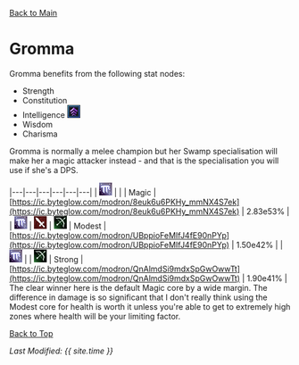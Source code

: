 [Back to Main](..\index.md)

# Gromma

Gromma benefits from the following stat nodes:

* Strength
* Constitution
* Intelligence ![Feat Icon](images\feat.png)
* Wisdom
* Charisma

Gromma is normally a melee champion but her Swamp specialisation will make her a magic attacker instead - and that is the specialisation you will use if she's a DPS.

|---|---|---|---|---|---|
| ![Magic Icon](images\magic.png) |  |  | Magic | [https://ic.byteglow.com/modron/8euk6u6PKHy_mmNX4S7ek](https://ic.byteglow.com/modron/8euk6u6PKHy_mmNX4S7ek) | 2.83e53% |
| ![Magic Icon](images\magic.png) | ![Melee Icon](images\melee.png) | ![Ranged Icon](images\ranged.png) | Modest | [https://ic.byteglow.com/modron/UBppioFeMIfJ4fE90nPYp](https://ic.byteglow.com/modron/UBppioFeMIfJ4fE90nPYp) | 1.50e42% |
| ![Magic Icon](images\magic.png) |  | ![Ranged Icon](images\ranged.png) | Strong | [https://ic.byteglow.com/modron/QnAlmdSi9mdxSpGwOwwTt](https://ic.byteglow.com/modron/QnAlmdSi9mdxSpGwOwwTt) | 1.90e41% |
The clear winner here is the default Magic core by a wide margin. The difference in damage is so significant that I don't really think using the Modest core for health is worth it unless you're able to get to extremely high zones where health will be your limiting factor.

[Back to Top](#top)

*Last Modified: {{ site.time }}*